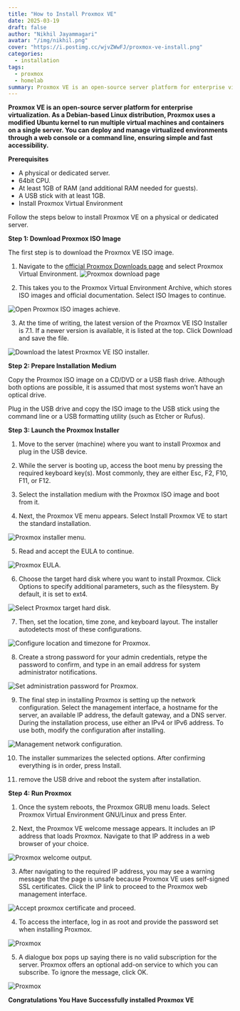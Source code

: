 ```yaml
---
title: "How to Install Proxmox VE"
date: 2025-03-19
draft: false
author: "Nikhil Jayammagari"
avatar: "/img/nikhil.png"
cover: "https://i.postimg.cc/wjvZWwFJ/proxmox-ve-install.png"
categories:
  - installation
tags:
  - proxmox
  - homelab
summary: Proxmox VE is an open-source server platform for enterprise virtualization. As a Debian-based Linux distribution, Proxmox uses a modified Ubuntu kernel to run multiple virtual machines and containers on a single server.
---
```


**Proxmox VE is an open-source server platform for enterprise virtualization. As a Debian-based Linux distribution, Proxmox uses a modified Ubuntu kernel to run multiple virtual machines and containers on a single server. You can deploy and manage virtualized environments through a web console or a command line, ensuring simple and fast accessibility.**

**Prerequisites**

* A physical or dedicated server.
* 64bit CPU.
* At least 1GB of RAM (and additional RAM needed for guests).
* A USB stick with at least 1GB.
* Install Proxmox Virtual Environment

Follow the steps below to install Proxmox VE on a physical or dedicated server.

**Step 1: Download Proxmox ISO Image**

The first step is to download the Proxmox VE ISO image.

1. Navigate to the [official Proxmox Downloads page](https://www.proxmox.com/en/downloads) and select Proxmox Virtual Environment.
![Proxmox download page](https://phoenixnap.com/kb/wp-content/uploads/2022/01/proxmox-download-page.png)

1. This takes you to the Proxmox Virtual Environment Archive, which stores ISO images and official documentation. Select ISO Images to continue.

![Open Proxmox ISO images achieve.](https://phoenixnap.com/kb/wp-content/uploads/2022/01/download-proxmox-iso-image.png) 

3. At the time of writing, the latest version of the Proxmox VE ISO Installer is 7.1. If a newer version is available, it is listed at the top. Click Download and save the file.

![Download the latest Proxmox VE ISO installer.](https://phoenixnap.com/kb/wp-content/uploads/2022/01/download-proxmox-iso.png)

**Step 2: Prepare Installation Medium**

Copy the Proxmox ISO image on a CD/DVD or a USB flash drive. Although both options are possible, it is assumed that most systems won’t have an optical drive.

Plug in the USB drive and copy the ISO image to the USB stick using the command line or a USB formatting utility (such as Etcher or Rufus).

**Step 3: Launch the Proxmox Installer**

1. Move to the server (machine) where you want to install Proxmox and plug in the USB device.

2. While the server is booting up, access the boot menu by pressing the required keyboard key(s). Most commonly, they are either Esc, F2, F10, F11, or F12.

3. Select the installation medium with the Proxmox ISO image and boot from it.

4. Next, the Proxmox VE menu appears. Select Install Proxmox VE to start the standard installation.

![Proxmox installer menu.](https://phoenixnap.com/kb/wp-content/uploads/2022/01/proxmox-installer-menu.png)

5. Read and accept the EULA to continue.

![Proxmox EULA.](https://phoenixnap.com/kb/wp-content/uploads/2022/01/proxmox-eula.png)

6. Choose the target hard disk where you want to install Proxmox. Click Options to specify additional parameters, such as the filesystem. By default, it is set to ext4.

![Select Proxmox target hard disk.](https://phoenixnap.com/kb/wp-content/uploads/2022/01/select-proxmox-target-hard-disk.png)

7. Then, set the location, time zone, and keyboard layout. The installer autodetects most of these configurations.

![Configure location and timezone for Proxmox.](https://phoenixnap.com/kb/wp-content/uploads/2022/01/configure-location-and-timezone-for-proxmox.png)

8. Create a strong password for your admin credentials, retype the password to confirm, and type in an email address for system administrator notifications.

![Set administration password for Proxmox.](https://phoenixnap.com/kb/wp-content/uploads/2022/01/set-administratio-password-for-proxmox.png)

9. The final step in installing Proxmox is setting up the network configuration. Select the management interface, a hostname for the server, an available IP address, the default gateway, and a DNS server. During the installation process, use either an IPv4 or IPv6 address. To use both, modify the configuration after installing.

![Management network configuration.](https://phoenixnap.com/kb/wp-content/uploads/2022/01/network-management-configuration-for-proxmox.png)

10.  The installer summarizes the selected options. After confirming everything is in order, press Install.

11.  remove the USB drive and reboot the system after installation.

**Step 4: Run Proxmox**
1. Once the system reboots, the Proxmox GRUB menu loads. Select Proxmox Virtual Environment GNU/Linux and press Enter.

2. Next, the Proxmox VE welcome message appears. It includes an IP address that loads Proxmox. Navigate to that IP address in a web browser of your choice.

![Proxmox welcome output.](https://phoenixnap.com/kb/wp-content/uploads/2022/01/proxmox-welcome-output.png)

3. After navigating to the required IP address, you may see a warning message that the page is unsafe because Proxmox VE uses self-signed SSL certificates. Click the IP link to proceed to the Proxmox web management interface.

![Accept proxmox certificate and proceed.](https://phoenixnap.com/kb/wp-content/uploads/2022/01/accept-proxmox-certificate-and-proceed.png)

4. To access the interface, log in as root and provide the password set when installing Proxmox.

![Proxmox](https://phoenixnap.com/kb/wp-content/uploads/2022/01/proxmox-ve-login.png)

5. A dialogue box pops up saying there is no valid subscription for the server. Proxmox offers an optional add-on service to which you can subscribe. To ignore the message, click OK.

![Proxmox](https://phoenixnap.com/kb/wp-content/uploads/2022/01/no-valid-subsciption-proxmox-message.png)

**Congratulations You Have Successfully installed Proxmox VE**